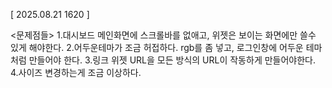 [ 2025.08.21 1620 ]

<문제점들>
1.대시보드 메인화면에 스크롤바를 없애고, 위젯은 보이는 화면에만 쓸수 있게 해야한다.
2.어두운테마가 조금 허접하다. rgb를 좀 넣고, 로그인창에 어두운 테마처럼 만들어야 한다.
3.링크 위젯 URL을 모든 방식의 URL이 작동하게 만들어야한다.
4.사이즈 변경하는게 조금 이상하다.

